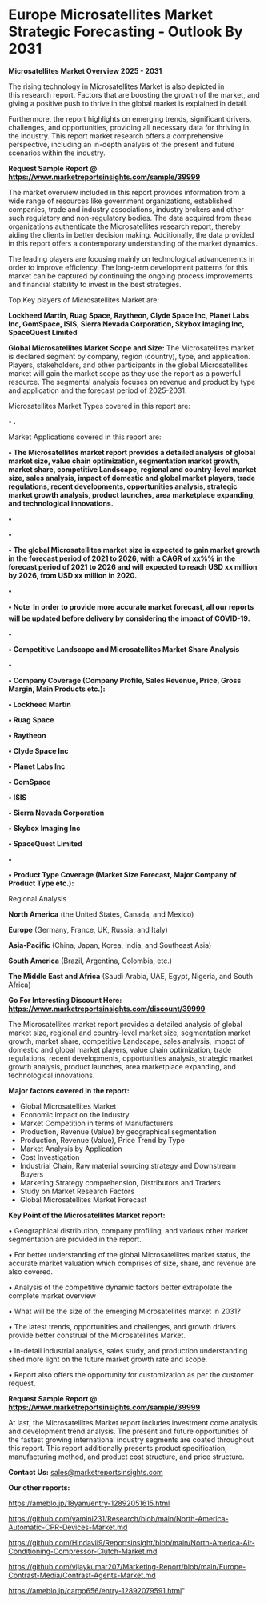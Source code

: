 # Europe Microsatellites Market Strategic Forecasting - Outlook By 2031

<Strong> Microsatellites Market Overview 2025 - 2031</strong>

The rising technology in Microsatellites Market is also depicted in this research report. Factors that are boosting the growth of the market, and giving a positive push to thrive in the global market is explained in detail.

Furthermore, the report highlights on emerging trends, significant drivers, challenges, and opportunities, providing all necessary data for thriving in the industry. This report market research offers a comprehensive perspective, including an in-depth analysis of the present and future scenarios within the industry.

<strong>Request Sample Report @ <a href=https://www.marketreportsinsights.com/sample/39999>https://www.marketreportsinsights.com/sample/39999</a></strong>

The market overview included in this report provides information from a wide range of resources like government organizations, established companies, trade and industry associations, industry brokers and other such regulatory and non-regulatory bodies. The data acquired from these organizations authenticate the Microsatellites research report, thereby aiding the clients in better decision making. Additionally, the data provided in this report offers a contemporary understanding of the market dynamics.

The leading players are focusing mainly on technological advancements in order to improve efficiency. The long-term development patterns for this market can be captured by continuing the ongoing process improvements and financial stability to invest in the best strategies.

Top Key players of Microsatellites Market are:

<strong>Lockheed Martin, Ruag Space, Raytheon, Clyde Space Inc, Planet Labs Inc, GomSpace, ISIS, Sierra Nevada Corporation, Skybox Imaging Inc, SpaceQuest Limited</strong>

<strong><b>Global Microsatellites Market Scope and Size:</b></strong>
The Microsatellites market is declared segment by company, region (country), type, and application. Players, stakeholders, and other participants in the global Microsatellites market will gain the market scope as they use the report as a powerful resource. The segmental analysis focuses on revenue and product by type and application and the forecast period of 2025-2031.

Microsatellites Market Types covered in this report are:

<strong>•  .</strong>

Market Applications covered in this report are:

<strong>•  The Microsatellites market report provides a detailed analysis of global market size, value chain optimization, segmentation market growth, market share, competitive Landscape, regional and country-level market size, sales analysis, impact of domestic and global market players, trade regulations, recent developments, opportunities analysis, strategic market growth analysis, product launches, area marketplace expanding, and technological innovations.

•  

•  

•  The global Microsatellites market size is expected to gain market growth in the forecast period of 2021 to 2026, with a CAGR of xx%% in the forecast period of 2021 to 2026 and will expected to reach USD xx million by 2026, from USD xx million in 2020.

•  

•  Note  In order to provide more accurate market forecast, all our reports will be updated before delivery by considering the impact of COVID-19.

•  

•  Competitive Landscape and Microsatellites Market Share Analysis

•  

•  Company Coverage (Company Profile, Sales Revenue, Price, Gross Margin, Main Products etc.): 

•  Lockheed Martin

•  Ruag Space

•  Raytheon

•  Clyde Space Inc

•  Planet Labs Inc

•  GomSpace

•  ISIS

•  Sierra Nevada Corporation

•  Skybox Imaging Inc

•  SpaceQuest Limited

•  

•  Product Type Coverage (Market Size  Forecast, Major Company of Product Type etc.):</strong> 

Regional Analysis

<strong>North America</strong> (the United States, Canada, and Mexico)

<strong>Europe</strong> (Germany, France, UK, Russia, and Italy)

<strong>Asia-Pacific</strong> (China, Japan, Korea, India, and Southeast Asia)

<strong>South America</strong> (Brazil, Argentina, Colombia, etc.)

<strong>The Middle East and Africa</strong> (Saudi Arabia, UAE, Egypt, Nigeria, and South Africa)

<strong>Go For Interesting Discount Here: <a href=https://www.marketreportsinsights.com/discount/39999>https://www.marketreportsinsights.com/discount/39999</a></strong>

The Microsatellites market report provides a detailed analysis of global market size, regional and country-level market size, segmentation market growth, market share, competitive Landscape, sales analysis, impact of domestic and global market players, value chain optimization, trade regulations, recent developments, opportunities analysis, strategic market growth analysis, product launches, area marketplace expanding, and technological innovations.

<strong><b>Major factors covered in the report:</b></strong>
<ul>
  <li>Global Microsatellites Market </li>
  <li>Economic Impact on the Industry</li>
  <li>Market Competition in terms of Manufacturers</li>
  <li>Production, Revenue (Value) by geographical segmentation</li>
  <li>Production, Revenue (Value), Price Trend by Type</li>
  <li>Market Analysis by Application</li>
  <li>Cost Investigation</li>
  <li>Industrial Chain, Raw material sourcing strategy and Downstream Buyers</li>
  <li>Marketing Strategy comprehension, Distributors and Traders</li>
  <li>Study on Market Research Factors</li>
  <li>Global Microsatellites Market Forecast</li>
</ul>

<strong><b>Key Point of the Microsatellites Market report:</b></strong>

• Geographical distribution, company profiling, and various other market segmentation are provided in the report.

• For better understanding of the global Microsatellites market status, the accurate market valuation which comprises of size, share, and revenue are also covered.

• Analysis of the competitive dynamic factors better extrapolate the complete market overview

• What will be the size of the emerging Microsatellites market in 2031?

• The latest trends, opportunities and challenges, and growth drivers provide better construal of the Microsatellites Market.

• In-detail industrial analysis, sales study, and production understanding shed more light on the future market growth rate and scope.

• Report also offers the opportunity for customization as per the customer request.

<strong>Request Sample Report @ <a href=https://www.marketreportsinsights.com/sample/39999>https://www.marketreportsinsights.com/sample/39999</a></strong>

At last, the Microsatellites Market report includes investment come analysis and development trend analysis. The present and future opportunities of the fastest growing international industry segments are coated throughout this report. This report additionally presents product specification, manufacturing method, and product cost structure, and price structure.

<strong>Contact Us:</strong>
sales@marketreportsinsights.com

<strong>Our other reports:</strong>

<a href=https://ameblo.jp/18yam/entry-12892051615.html>https://ameblo.jp/18yam/entry-12892051615.html</a>

<a href=https://github.com/yamini231/Research/blob/main/North-America-Automatic-CPR-Devices-Market.md>https://github.com/yamini231/Research/blob/main/North-America-Automatic-CPR-Devices-Market.md</a>

<a href=https://github.com/Hindavii9/Reportsinsight/blob/main/North-America-Air-Conditioning-Compressor-Clutch-Market.md>https://github.com/Hindavii9/Reportsinsight/blob/main/North-America-Air-Conditioning-Compressor-Clutch-Market.md</a>

<a href=https://github.com/vijaykumar207/Marketing-Report/blob/main/Europe-Contrast-Media/Contrast-Agents-Market.md>https://github.com/vijaykumar207/Marketing-Report/blob/main/Europe-Contrast-Media/Contrast-Agents-Market.md</a>

<a href=https://ameblo.jp/cargo656/entry-12892079591.html>https://ameblo.jp/cargo656/entry-12892079591.html</a>"
